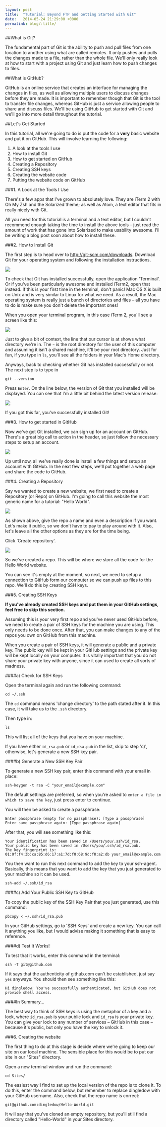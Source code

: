 ```yaml
---
layout: post
title:  "Tutorial: Beyond FTP and Getting Started with Git"
date:   2014-05-24 21:29:00 +0000
permalink: blog/:title/
---
```


##What is Git?

The fundamental part of Git is the ability to push and pull files from one location to another using what are called remotes. It only pushes and pulls the changes made to a file, rather than the whole file. We'll only really look at how to start with a project using Git and just learn how to push changes to files.

##What is GitHub?

GitHub is an online service that creates an interface for managing the changes in files, as well as allowing multiple users to discuss changes before they are made. It is important to remember though that Git is the tool to transfer file changes, whereas GitHub is just a service allowing people to share and discuss files. We'll be using GitHub to get started with Git and we'll go into more detail throughout the tutorial.

##Let's Get Started

In this tutorial, all we're going to do is put the code for a **very** basic website and put it on GitHub. This will involve learning the following:

1. A look at the tools I use
2. How to install Git
3. How to get started on GitHub
4. Creating a Repository
5. Creating SSH keys
6. Creating the website code
7. Putting the website code on GitHub

###1. A Look at the Tools I Use

There's a few apps that I've grown to absolutely love. They are iTerm 2 with Oh My Zsh and the Solarized theme; as well as Atom, a text editor that fits in really nicely with Git.

All you need for this tutorial is a terminal and a text editor, but I couldn't recommend enough taking the time to install the above tools – just read the amount of work that has gone into Solarized to make usability awesome. I'll be writing a blog post soon about how to install these.

###2. How to Install Git

The first step is to head over to http://git-scm.com/downloads. Download Git for your operating system and following the installation instructions.

<div class="blog__img--lg">
  <img src="https://ingledow-2016.s3.amazonaws.com/blog/img/2014/05/25/download_git.jpg">
</div>

To check that Git has installed successfully, open the application 'Terminal'. Or if you've been particularly awesome and installed iTerm2, open that instead. If this is your first time in the terminal, don't panic! Mac OS X is built on Unix and is very similar to Linux for what we need. As a result, the Mac operating system is really just a bunch of directories and files – all you have to do is make sure you don't delete the important ones!

When you open your terminal program, in this case iTerm 2, you'll see a screen like this:

![](https://ingledow-2016.s3.amazonaws.com/blog/img/2014/05/25/terminal.png)

Just to give a bit of context, the line that our cursor is at shows what directory we're in. The `~` is the root directory for the user of this computer and assuming it isn't a shared machine, it'll be your root directory. Just for fun, if you type in `ls`, you'll see all the folders in your Mac's Home directory.

Anyways, back to checking whether Git has installed successfully or not. The next step is to type in

```
git --version
```

Press `Enter`. On the line below, the version of Git that you installed will be displayed. You can see that I'm a little bit behind the latest version release:

![](https://ingledow-2016.s3.amazonaws.com/blog/img/2014/05/25/git-version.png)

If you got this far, you've successfully installed Git!

###3. How to get started in GitHub

Now we've got Git installed, we can sign up for an account on GitHub. There's a great big call to action in the header, so just follow the necessary steps to setup an account.

<div class="blog__img--lg">
  <img src="https://ingledow-2016.s3.amazonaws.com/blog/img/2014/05/25/github-cta.jpg">
</div>

Up until now, all we've really done is install a few things and setup an account with GitHub. In the next few steps, we'll put together a web page and share the code to GitHub.

###4. Creating a Repository

Say we wanted to create a new website, we first need to create a Repository (or Repo) on GitHub. I'm going to call this website the most generic name for a tutorial: "Hello World".

<div class="blog__img--lg">
  <img src="https://ingledow-2016.s3.amazonaws.com/blog/img/2014/05/25/github-repo.jpg">
</div>

As shown above, give the repo a name and even a description if you want. Let's make it public, so we don't have to pay to play around with it. Also, let's leave all the other options as they are for the time being.

Click 'Create repository'.

<div class="blog__img--lg">
  <img src="https://ingledow-2016.s3.amazonaws.com/blog/img/2014/05/25/github-repo-new.jpg">
</div>

So we've created a repo. This will be where we store all the code for the Hello World website.

You can see it's empty at the moment, so next, we need to setup a connection to GitHub form our computer so we can push up files to this repo. We'll do this by creating SSH keys.

###5. Creating SSH Keys

**If you've already created SSH keys and put them in your GitHub settings, feel free to skip this section.**

Assuming this is your very first repo and you've never used GitHub before, we need to create a pair of SSH keys for the machine you are using. This only needs to be done once. After that, you can make changes to any of the repos you own on GitHub from this machine.

When you create a pair of SSH keys, it will generate a public and a private key. The public key will be kept in your GitHub settings and the private key will be kept locally on your computer. It is vitally important that you do not share your private key with anyone, since it can used to create all sorts of madness.

####a) Check for SSH Keys

Open the terminal again and run the following command:

```
cd ~/.ssh
```

The `cd` command means 'change directory' to the path stated after it. In this case, it will take us to the `.ssh` directory.

Then type in:

```
ls
```

This will list all of the keys that you have on your machine.

If you have either `id_rsa.pub` or `id_dsa.pub` in the list, skip to step 'c)', otherwise, let's generate a new SSH key pair.

####b) Generate a New SSH Key Pair

To generate a new SSH key pair, enter this command with your email in place:

```
ssh-keygen -t rsa -C "your_email@example.com"
```

The default settings are preferred, so when you're asked to `enter a file in which to save the key`, just press enter to continue.

You will then be asked to create a passphrase:

```
Enter passphrase (empty for no passphrase): [Type a passphrase]
Enter same passphrase again: [Type passphrase again]
```

After that, you will see something like this:

```
Your identification has been saved in /Users/you/.ssh/id_rsa.
Your public key has been saved in /Users/you/.ssh/id_rsa.pub.
The key fingerprint is:
01:0f:f4:3b:ca:85:d6:17:a1:7d:f0:68:9d:f0:a2:db your_email@example.com
```

You then want to run this next command to add the key to your ssh-agent. Basically, this means that you want to add the key that you just generated to your machine so it can be used.

```
ssh-add ~/.ssh/id_rsa
```

####c) Add Your Public SSH Key to GitHub

To copy the public key of the SSH Key Pair that you just generated, use this command:

```
pbcopy < ~/.ssh/id_rsa.pub
```

In your GitHub settings, go to 'SSH Keys' and create a new key. You can call it anything you like, but I would advise making it something that is easy to reference.

####d) Test It Works!

To test that it works, enter this command in the terminal:

```
ssh -T git@github.com
```

If it says that the authenticity of github.com can't be established, just say `yes` anyways. You should then see something like this:

```
Hi dingledow! You've successfully authenticated, but GitHub does not provide shell access.
```

####In Summary...

The best way to think of SSH keys is using the metaphor of a key and a lock, where `id_rsa.pub` is your public lock and `id_rsa` is your private key. You can give your lock to any number of services – GitHub in this case – because it's public, but only you have the key to unlock it.

###6. Creating the website

The first thing to do at this stage is decide where we're going to keep our site on our local machine. The sensible place for this would be to put our site in our "Sites" directory.

Open a new terminal window and run the command:

```
cd Sites/
```

The easiest way I find to set up the local version of the repo is to clone it. To do this, enter the command below, but remember to replace dingledow with your GitHub username. Also, check that the repo name is correct:

```
git@github.com:dingledow/Hello-World.git
```

It will say that you've cloned an empty repository, but you'll still find a directory called "Hello-World" in your Sites directory.
